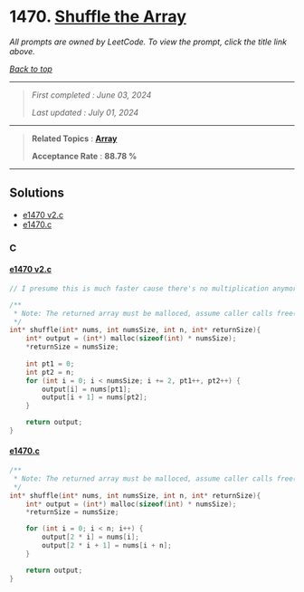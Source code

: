 # 1470. [Shuffle the Array](<https://leetcode.com/problems/shuffle-the-array>)

*All prompts are owned by LeetCode. To view the prompt, click the title link above.*

*[Back to top](<../README.md>)*

------

> *First completed : June 03, 2024*
>
> *Last updated : July 01, 2024*

------

> **Related Topics** : **[Array](<by_topic/Array.md>)**
>
> **Acceptance Rate** : **88.78 %**

------

## Solutions

- [e1470 v2.c](<../my-submissions/e1470 v2.c>)
- [e1470.c](<../my-submissions/e1470.c>)
### C
#### [e1470 v2.c](<../my-submissions/e1470 v2.c>)
```C
// I presume this is much faster cause there's no multiplication anymore

/**
 * Note: The returned array must be malloced, assume caller calls free().
 */
int* shuffle(int* nums, int numsSize, int n, int* returnSize){
    int* output = (int*) malloc(sizeof(int) * numsSize);
    *returnSize = numsSize;
    
    int pt1 = 0;
    int pt2 = n;
    for (int i = 0; i < numsSize; i += 2, pt1++, pt2++) {
        output[i] = nums[pt1];
        output[i + 1] = nums[pt2];
    }

    return output;
}
```

#### [e1470.c](<../my-submissions/e1470.c>)
```C
/**
 * Note: The returned array must be malloced, assume caller calls free().
 */
int* shuffle(int* nums, int numsSize, int n, int* returnSize){
    int* output = (int*) malloc(sizeof(int) * numsSize);
    *returnSize = numsSize;

    for (int i = 0; i < n; i++) {
        output[2 * i] = nums[i];
        output[2 * i + 1] = nums[i + n];
    }

    return output;
}
```

